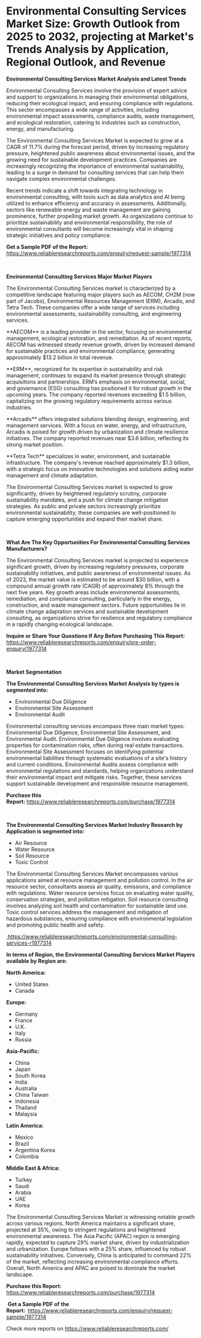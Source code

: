 <p><h1>Environmental Consulting Services Market Size: Growth Outlook from 2025 to 2032, projecting at Market's Trends Analysis by Application, Regional Outlook, and Revenue</h1></p><p><strong>Environmental Consulting Services Market Analysis and Latest Trends</strong></p>
<p><p>Environmental Consulting Services involve the provision of expert advice and support to organizations in managing their environmental obligations, reducing their ecological impact, and ensuring compliance with regulations. This sector encompasses a wide range of activities, including environmental impact assessments, compliance audits, waste management, and ecological restoration, catering to industries such as construction, energy, and manufacturing.</p><p>The Environmental Consulting Services Market is expected to grow at a CAGR of 11.7% during the forecast period, driven by increasing regulatory pressure, heightened public awareness about environmental issues, and the growing need for sustainable development practices. Companies are increasingly recognizing the importance of environmental sustainability, leading to a surge in demand for consulting services that can help them navigate complex environmental challenges.</p><p>Recent trends indicate a shift towards integrating technology in environmental consulting, with tools such as data analytics and AI being utilized to enhance efficiency and accuracy in assessments. Additionally, sectors like renewable energy and waste management are gaining prominence, further propelling market growth. As organizations continue to prioritize sustainability and environmental responsibility, the role of environmental consultants will become increasingly vital in shaping strategic initiatives and policy compliance.</p></p>
<p><strong>Get a Sample PDF of the Report:&nbsp;</strong> <a href="https://www.reliableresearchreports.com/enquiry/request-sample/1977314?utm_campaign=3313&utm_medium=2&utm_source=Github&utm_content=ia&utm_term=10032025&utm_id=environmental-consulting-services">https://www.reliableresearchreports.com/enquiry/request-sample/1977314</a></p>
<p>&nbsp;</p>
<p><strong>Environmental Consulting Services Major Market Players</strong></p>
<p><p>The Environmental Consulting Services market is characterized by a competitive landscape featuring major players such as AECOM, CH2M (now part of Jacobs), Environmental Resources Management (ERM), Arcadis, and Tetra Tech. These companies offer a wide range of services including environmental assessments, sustainability consulting, and engineering services.</p><p>**AECOM** is a leading provider in the sector, focusing on environmental management, ecological restoration, and remediation. As of recent reports, AECOM has witnessed steady revenue growth, driven by increased demand for sustainable practices and environmental compliance, generating approximately $13.2 billion in total revenue.</p><p>**ERM**, recognized for its expertise in sustainability and risk management, continues to expand its market presence through strategic acquisitions and partnerships. ERM’s emphasis on environmental, social, and governance (ESG) consulting has positioned it for robust growth in the upcoming years. The company reported revenues exceeding $1.5 billion, capitalizing on the growing regulatory requirements across various industries.</p><p>**Arcadis** offers integrated solutions blending design, engineering, and management services. With a focus on water, energy, and infrastructure, Arcadis is poised for growth driven by urbanization and climate resilience initiatives. The company reported revenues near $3.6 billion, reflecting its strong market position.</p><p>**Tetra Tech** specializes in water, environment, and sustainable infrastructure. The company's revenue reached approximately $1.3 billion, with a strategic focus on innovative technologies and solutions aiding water management and climate adaptation.</p><p>The Environmental Consulting Services market is expected to grow significantly, driven by heightened regulatory scrutiny, corporate sustainability mandates, and a push for climate change mitigation strategies. As public and private sectors increasingly prioritize environmental sustainability, these companies are well-positioned to capture emerging opportunities and expand their market share.</p></p>
<p>&nbsp;</p>
<p><strong>What Are The Key Opportunities For Environmental Consulting Services Manufacturers?</strong></p>
<p><p>The Environmental Consulting Services market is projected to experience significant growth, driven by increasing regulatory pressures, corporate sustainability initiatives, and public awareness of environmental issues. As of 2023, the market value is estimated to be around $30 billion, with a compound annual growth rate (CAGR) of approximately 8% through the next five years. Key growth areas include environmental assessments, remediation, and compliance consulting, particularly in the energy, construction, and waste management sectors. Future opportunities lie in climate change adaptation services and sustainable development consulting, as organizations strive for resilience and regulatory compliance in a rapidly changing ecological landscape.</p></p>
<p><strong>Inquire or Share Your Questions If Any Before Purchasing This Report:</strong> <a href="https://www.reliableresearchreports.com/enquiry/pre-order-enquiry/1977314?utm_campaign=3313&utm_medium=2&utm_source=Github&utm_content=ia&utm_term=10032025&utm_id=environmental-consulting-services">https://www.reliableresearchreports.com/enquiry/pre-order-enquiry/1977314</a></p>
<p>&nbsp;</p>
<p><strong>Market Segmentation</strong></p>
<p><strong>The Environmental Consulting Services Market Analysis by types is segmented into:</strong></p>
<p><ul><li>Environmental Due Diligence</li><li>Environmental Site Assessment</li><li>Environmental Audit</li></ul></p>
<p><p>Environmental consulting services encompass three main market types: Environmental Due Diligence, Environmental Site Assessment, and Environmental Audit. Environmental Due Diligence involves evaluating properties for contamination risks, often during real estate transactions. Environmental Site Assessment focuses on identifying potential environmental liabilities through systematic evaluations of a site's history and current conditions. Environmental Audits assess compliance with environmental regulations and standards, helping organizations understand their environmental impact and mitigate risks. Together, these services support sustainable development and responsible resource management.</p></p>
<p><strong>Purchase this Report:&nbsp;</strong><a href="https://www.reliableresearchreports.com/purchase/1977314?utm_campaign=3313&utm_medium=2&utm_source=Github&utm_content=ia&utm_term=10032025&utm_id=environmental-consulting-services">https://www.reliableresearchreports.com/purchase/1977314</a></p>
<p>&nbsp;</p>
<p><strong>The Environmental Consulting Services Market Industry Research by Application is segmented into:</strong></p>
<p><ul><li>Air Resource</li><li>Water Resource</li><li>Soil Resource</li><li>Toxic Control</li></ul></p>
<p><p>The Environmental Consulting Services Market encompasses various applications aimed at resource management and pollution control. In the air resource sector, consultants assess air quality, emissions, and compliance with regulations. Water resource services focus on evaluating water quality, conservation strategies, and pollution mitigation. Soil resource consulting involves analyzing soil health and contamination for sustainable land use. Toxic control services address the management and mitigation of hazardous substances, ensuring compliance with environmental legislation and promoting public health and safety.</p></p>
<p><a href="https://www.reliableresearchreports.com/environmental-consulting-services-r1977314?utm_campaign=3313&utm_medium=2&utm_source=Github&utm_content=ia&utm_term=10032025&utm_id=environmental-consulting-services">&nbsp;https://www.reliableresearchreports.com/environmental-consulting-services-r1977314</a></p>
<p><strong>In terms of Region, the Environmental Consulting Services Market Players available by Region are:</strong></p>
<p>
    <p> <strong> North America: </strong>
        <ul>
            <li>United States</li>
            <li>Canada</li>
        </ul>
        </p> 
    <p> <strong> Europe: </strong>
        <ul>
            <li>Germany</li>
            <li>France</li>
            <li>U.K.</li>
            <li>Italy</li>
            <li>Russia</li>
        </ul>
        </p> 
    <p> <strong> Asia-Pacific: </strong>
        <ul>
            <li>China</li>
            <li>Japan</li>
            <li>South Korea</li>
            <li>India</li>
            <li>Australia</li>
            <li>China Taiwan</li>
            <li>Indonesia</li>
            <li>Thailand</li>
            <li>Malaysia</li>
        </ul>
        </p> 
    <p> <strong> Latin America: </strong>
        <ul>
            <li>Mexico</li>
            <li>Brazil</li>
            <li>Argentina Korea</li>
            <li>Colombia</li>
        </ul>
        </p> 
    <p> <strong> Middle East & Africa: </strong>
        <ul>
            <li>Turkey</li>
            <li>Saudi</li>
            <li>Arabia</li>
            <li>UAE</li>
            <li>Korea</li>
        </ul>
    </p>
    </p>
<p><p>The Environmental Consulting Services Market is witnessing notable growth across various regions. North America maintains a significant share, projected at 35%, owing to stringent regulations and heightened environmental awareness. The Asia Pacific (APAC) region is emerging rapidly, expected to capture 29% market share, driven by industrialization and urbanization. Europe follows with a 25% share, influenced by robust sustainability initiatives. Conversely, China is anticipated to command 22% of the market, reflecting increasing environmental compliance efforts. Overall, North America and APAC are poised to dominate the market landscape.</p></p>
<p><strong>Purchase this Report: </strong><a href="https://www.reliableresearchreports.com/purchase/1977314?utm_campaign=3313&utm_medium=2&utm_source=Github&utm_content=ia&utm_term=10032025&utm_id=environmental-consulting-services">https://www.reliableresearchreports.com/purchase/1977314</a></p>
<p>&nbsp;<strong>Get a Sample PDF of the Report:&nbsp;&nbsp;</strong><a href="https://www.reliableresearchreports.com/enquiry/request-sample/1977314?utm_campaign=3313&utm_medium=2&utm_source=Github&utm_content=ia&utm_term=10032025&utm_id=environmental-consulting-services">https://www.reliableresearchreports.com/enquiry/request-sample/1977314</a></p>
<p><strong></strong></p>
<p>Check more reports on <a href="https://www.reliableresearchreports.com/?utm_campaign=3313&utm_medium=2&utm_source=Github&utm_content=ia&utm_term=10032025&utm_id=environmental-consulting-services">https://www.reliableresearchreports.com/</a></p>